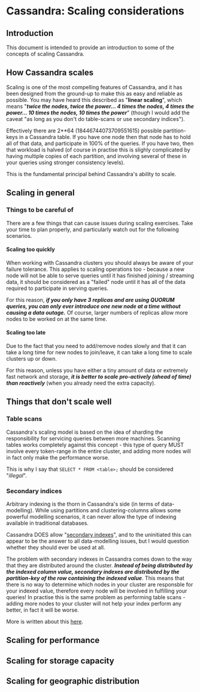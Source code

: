 Cassandra: Scaling considerations
=================================


Introduction
------------
This document is intended to provide an introduction to some of the concepts of scaling Cassandra.


How Cassandra scales
--------------------
Scaling is one of the most compelling features of Cassandra, and it has been designed from the ground-up to make this as easy and reliable as possible. You may have heard this described as "__linear scaling__", which means "___twice the nodes, twice the power... 4 times the nodes, 4 times the power... 10 times the nodes, 10 times the power___" (though I would add the caveat "as long as you don't do table-scans or use secondary indices").

Effectively there are 2**64 (18446744073709551615) possible partition-keys in a Cassandra table. If you have one node then that node has to hold all of that data, and participate in 100% of the queries. If you have two, then that workload is halved (of course in practise this is slighly complicated by having multiple copies of each partition, and involving several of these in your queries using stronger consistency levels).

This is the fundamental principal behind Cassandra's ability to scale.


Scaling in general
------------------
### Things to be careful of
There are a few things that can cause issues during scaling exercises. Take your time to plan properly, and particularly watch out for the following scenarios.

#### Scaling too quickly
When working with Cassandra clusters you should always be aware of your failure tolerance. This applies to scaling operations too - because a new node will not be able to serve queries until it has finished joining / streaming data, it should be considered as a "failed" node until it has all of the data required to participate in serving queries.

For this reason, ___if you only have 3 replicas and are using QUORUM queries, you can only ever introduce one new node at a time without causing a data outage.___ Of course, larger numbers of replicas allow more nodes to be worked on at the same time.


#### Scaling too late
Due to the fact that you need to add/remove nodes slowly and that it can take a long time for new nodes to join/leave, it can take a long time to scale clusters up or down.

For this reason, unless you have either a tiny amount of data or extremely fast network and storage, ___it is better to scale pro-actively (ahead of time) than reactively___ (when you already need the extra capacity).


Things that don't scale well
----------------------------
### Table scans
Cassandra's scaling model is based on the idea of sharding the responsibility for servicing queries between more machines. Scanning tables works completely against this concept - this type of query MUST involve every token-range in the entire cluster, and adding more nodes will in fact only make the performance worse.

This is why I say that ```SELECT * FROM <table>;``` should be considered "_illegal_". 


### Secondary indices
Arbitrary indexing is the thorn in Cassandra's side (in terms of data-modelling). While using partitions and clustering-columns allows some powerful modelling scenarios, it can never allow the type of indexing available in traditional databases.

Cassandra DOES allow "[secondary indexes](https://docs.datastax.com/en/cql/3.0/cql/cql_reference/create_index_r.html)", and to the uninitiated this can appear to be the answer to all data-modelling issues, but I would question whether they should ever be used at all.

The problem with secondary indexes in Cassandra comes down to the way that they are distributed around the cluster. ___Instead of being distributed by the indexed column value, secondary indexes are distributed by the partition-key of the row containing the indexed value___. This means that there is no way to determine which nodes in your cluster are responsble for your indexed value, therefore every node will be involved in fulfilling your queries! In practise this is the same problem as performing table scans - adding more nodes to your cluster will not help your index perform any better, in fact it will be worse.

More is written about this [here](https://pantheon.io/blog/cassandra-scale-problem-secondary-indexes).


Scaling for performance
-----------------------



Scaling for storage capacity
----------------------------



Scaling for geographic distribution
-----------------------------------
